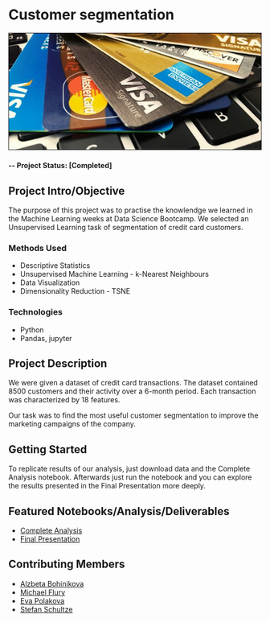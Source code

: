 # Customer segmentation

![alternative text](reports/img/credit_card.jpg)


#### -- Project Status: [Completed]

## Project Intro/Objective
The purpose of this project was to practise the knowlendge we learned in the Machine Learning weeks at Data Science Bootcamp. We selected an Unsupervised Learning task of segmentation of credit card customers.

### Methods Used
* Descriptive Statistics
* Unsupervised Machine Learning - k-Nearest Neighbours
* Data Visualization
* Dimensionality Reduction - TSNE

### Technologies
* Python
* Pandas, jupyter

## Project Description
We were given a dataset of credit card transactions. The dataset contained 8500 customers and their activity over a 6-month period. Each transaction was characterized by 18 features.

Our task was to find the most useful customer segmentation to improve the marketing campaigns of the company.


## Getting Started

To replicate results of our analysis, just download data and the Complete Analysis notebook. Afterwards just run the notebook and you can explore the results presented in the Final Presentation more deeply.

## Featured Notebooks/Analysis/Deliverables
* [Complete Analysis](link)
* [Final Presentation](reports/Credit_card_customer_analysis_final.pdf)


## Contributing Members
 - [Alzbeta Bohinikova](https://github.com/Betka112)
 - [Michael Flury](https://github.com/mikjf)
 - [Eva Polakova](https://github.com/poleva)
 - [Stefan Schultze](https://github.com/SchultzeStefan)
